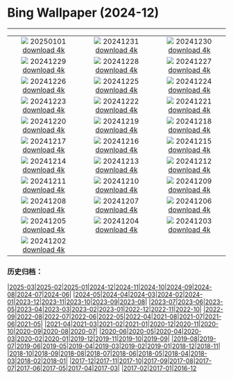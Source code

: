 # Bing Wallpaper (2024-12)
**************
| | | |
| :----: | :----: | :----: |
| ![](https://www.bing.com/th?id=OHR.PolarBearSwim_ZH-CN1000349057_1920x1080.jpg) 20250101 [download 4k](https://www.bing.com/th?id=OHR.PolarBearSwim_ZH-CN1000349057_UHD.jpg) | ![](https://www.bing.com/th?id=OHR.CANYE24_ZH-CN3884754296_1920x1080.jpg) 20241231 [download 4k](https://www.bing.com/th?id=OHR.CANYE24_ZH-CN3884754296_UHD.jpg) | ![](https://www.bing.com/th?id=OHR.MountFieldNP_ZH-CN6004420782_1920x1080.jpg) 20241230 [download 4k](https://www.bing.com/th?id=OHR.MountFieldNP_ZH-CN6004420782_UHD.jpg) |
| ![](https://www.bing.com/th?id=OHR.BorobudurBells_ZH-CN5291511365_1920x1080.jpg) 20241229 [download 4k](https://www.bing.com/th?id=OHR.BorobudurBells_ZH-CN5291511365_UHD.jpg) | ![](https://www.bing.com/th?id=OHR.CoralTurtle_ZH-CN4771437860_1920x1080.jpg) 20241228 [download 4k](https://www.bing.com/th?id=OHR.CoralTurtle_ZH-CN4771437860_UHD.jpg) | ![](https://www.bing.com/th?id=OHR.LakeBledSnow_ZH-CN4118056813_1920x1080.jpg) 20241227 [download 4k](https://www.bing.com/th?id=OHR.LakeBledSnow_ZH-CN4118056813_UHD.jpg) |
| ![](https://www.bing.com/th?id=OHR.MouseholeXmas_ZH-CN3079184443_1920x1080.jpg) 20241226 [download 4k](https://www.bing.com/th?id=OHR.MouseholeXmas_ZH-CN3079184443_UHD.jpg) | ![](https://www.bing.com/th?id=OHR.CovadongaWinter_ZH-CN2873340163_1920x1080.jpg) 20241225 [download 4k](https://www.bing.com/th?id=OHR.CovadongaWinter_ZH-CN2873340163_UHD.jpg) | ![](https://www.bing.com/th?id=OHR.SantaSnowglobe_ZH-CN2671421527_1920x1080.jpg) 20241224 [download 4k](https://www.bing.com/th?id=OHR.SantaSnowglobe_ZH-CN2671421527_UHD.jpg) |
| ![](https://www.bing.com/th?id=OHR.FestivusCranes_ZH-CN2464862059_1920x1080.jpg) 20241223 [download 4k](https://www.bing.com/th?id=OHR.FestivusCranes_ZH-CN2464862059_UHD.jpg) | ![](https://www.bing.com/th?id=OHR.CrystalPier_ZH-CN2256372880_1920x1080.jpg) 20241222 [download 4k](https://www.bing.com/th?id=OHR.CrystalPier_ZH-CN2256372880_UHD.jpg) | ![](https://www.bing.com/th?id=OHR.WinterSolstice2024_ZH-CN2045153949_1920x1080.jpg) 20241221 [download 4k](https://www.bing.com/th?id=OHR.WinterSolstice2024_ZH-CN2045153949_UHD.jpg) |
| ![](https://www.bing.com/th?id=OHR.SantaClausVillage_ZH-CN1839275027_1920x1080.jpg) 20241220 [download 4k](https://www.bing.com/th?id=OHR.SantaClausVillage_ZH-CN1839275027_UHD.jpg) | ![](https://www.bing.com/th?id=OHR.SibiuRomania_ZH-CN1631942857_1920x1080.jpg) 20241219 [download 4k](https://www.bing.com/th?id=OHR.SibiuRomania_ZH-CN1631942857_UHD.jpg) | ![](https://www.bing.com/th?id=OHR.MorningElephants_ZH-CN1418579765_1920x1080.jpg) 20241218 [download 4k](https://www.bing.com/th?id=OHR.MorningElephants_ZH-CN1418579765_UHD.jpg) |
| ![](https://www.bing.com/th?id=OHR.ReinefjordenNorway_ZH-CN1198843758_1920x1080.jpg) 20241217 [download 4k](https://www.bing.com/th?id=OHR.ReinefjordenNorway_ZH-CN1198843758_UHD.jpg) | ![](https://www.bing.com/th?id=OHR.SalzburgSnow_ZH-CN0964131994_1920x1080.jpg) 20241216 [download 4k](https://www.bing.com/th?id=OHR.SalzburgSnow_ZH-CN0964131994_UHD.jpg) | ![](https://www.bing.com/th?id=OHR.MisurinaLake_ZH-CN0744434715_1920x1080.jpg) 20241215 [download 4k](https://www.bing.com/th?id=OHR.MisurinaLake_ZH-CN0744434715_UHD.jpg) |
| ![](https://www.bing.com/th?id=OHR.NorthernHawkOwl_ZH-CN8408027305_1920x1080.jpg) 20241214 [download 4k](https://www.bing.com/th?id=OHR.NorthernHawkOwl_ZH-CN8408027305_UHD.jpg) | ![](https://www.bing.com/th?id=OHR.ChristmasBudapest_ZH-CN8197439971_1920x1080.jpg) 20241213 [download 4k](https://www.bing.com/th?id=OHR.ChristmasBudapest_ZH-CN8197439971_UHD.jpg) | ![](https://www.bing.com/th?id=OHR.WildPoinsettia_ZH-CN7984548709_1920x1080.jpg) 20241212 [download 4k](https://www.bing.com/th?id=OHR.WildPoinsettia_ZH-CN7984548709_UHD.jpg) |
| ![](https://www.bing.com/th?id=OHR.DolomitesSky_ZH-CN9299967785_1920x1080.jpg) 20241211 [download 4k](https://www.bing.com/th?id=OHR.DolomitesSky_ZH-CN9299967785_UHD.jpg) | ![](https://www.bing.com/th?id=OHR.CornwallSnow_ZH-CN8407245245_1920x1080.jpg) 20241210 [download 4k](https://www.bing.com/th?id=OHR.CornwallSnow_ZH-CN8407245245_UHD.jpg) | ![](https://www.bing.com/th?id=OHR.GuanacosChile_ZH-CN7011761081_1920x1080.jpg) 20241209 [download 4k](https://www.bing.com/th?id=OHR.GuanacosChile_ZH-CN7011761081_UHD.jpg) |
| ![](https://www.bing.com/th?id=OHR.ReopeningNotreDame_ZH-CN6512133762_1920x1080.jpg) 20241208 [download 4k](https://www.bing.com/th?id=OHR.ReopeningNotreDame_ZH-CN6512133762_UHD.jpg) | ![](https://www.bing.com/th?id=OHR.ArraialdoCabo_ZH-CN6202620711_1920x1080.jpg) 20241207 [download 4k](https://www.bing.com/th?id=OHR.ArraialdoCabo_ZH-CN6202620711_UHD.jpg) | ![](https://www.bing.com/th?id=OHR.GreaterSnow2024_ZH-CN5929129591_1920x1080.jpg) 20241206 [download 4k](https://www.bing.com/th?id=OHR.GreaterSnow2024_ZH-CN5929129591_UHD.jpg) |
| ![](https://www.bing.com/th?id=OHR.MonoTufa_ZH-CN4998806540_1920x1080.jpg) 20241205 [download 4k](https://www.bing.com/th?id=OHR.MonoTufa_ZH-CN4998806540_UHD.jpg) | ![](https://www.bing.com/th?id=OHR.RhinosKenya_ZH-CN4422118541_1920x1080.jpg) 20241204 [download 4k](https://www.bing.com/th?id=OHR.RhinosKenya_ZH-CN4422118541_UHD.jpg) | ![](https://www.bing.com/th?id=OHR.JaipurFort_ZH-CN3891828158_1920x1080.jpg) 20241203 [download 4k](https://www.bing.com/th?id=OHR.JaipurFort_ZH-CN3891828158_UHD.jpg) |
| ![](https://www.bing.com/th?id=OHR.SnowMoose_ZH-CN3364979952_1920x1080.jpg) 20241202 [download 4k](https://www.bing.com/th?id=OHR.SnowMoose_ZH-CN3364979952_UHD.jpg) |  |  |

### 历史归档：

|[2025-03](bing/2025-03/2025-03.md)|[2025-02](bing/2025-02/2025-02.md)|[2025-01](bing/2025-01/2025-01.md)|[2024-12](bing/2024-12/2024-12.md)|[2024-11](bing/2024-11/2024-11.md)|[2024-10](bing/2024-10/2024-10.md)|[2024-09](bing/2024-09/2024-09.md)|[2024-08](bing/2024-08/2024-08.md)|[2024-07](bing/2024-07/2024-07.md)|[2024-06](bing/2024-06/2024-06.md)|
|[2024-05](bing/2024-05/2024-05.md)|[2024-04](bing/2024-04/2024-04.md)|[2024-03](bing/2024-03/2024-03.md)|[2024-02](bing/2024-02/2024-02.md)|[2024-01](bing/2024-01/2024-01.md)|[2023-12](bing/2023-12/2023-12.md)|[2023-11](bing/2023-11/2023-11.md)|[2023-10](bing/2023-10/2023-10.md)|[2023-09](bing/2023-09/2023-09.md)|[2023-08](bing/2023-08/2023-08.md)|
|[2023-07](bing/2023-07/2023-07.md)|[2023-06](bing/2023-06/2023-06.md)|[2023-05](bing/2023-05/2023-05.md)|[2023-04](bing/2023-04/2023-04.md)|[2023-03](bing/2023-03/2023-03.md)|[2023-02](bing/2023-02/2023-02.md)|[2023-01](bing/2023-01/2023-01.md)|[2022-12](bing/2022-12/2022-12.md)|[2022-11](bing/2022-11/2022-11.md)|[2022-10](bing/2022-10/2022-10.md)|
|[2022-09](bing/2022-09/2022-09.md)|[2022-08](bing/2022-08/2022-08.md)|[2022-07](bing/2022-07/2022-07.md)|[2022-06](bing/2022-06/2022-06.md)|[2022-05](bing/2022-05/2022-05.md)|[2022-04](bing/2022-04/2022-04.md)|[2021-08](bing/2021-08/2021-08.md)|[2021-07](bing/2021-07/2021-07.md)|[2021-06](bing/2021-06/2021-06.md)|[2021-05](bing/2021-05/2021-05.md)|
|[2021-04](bing/2021-04/2021-04.md)|[2021-03](bing/2021-03/2021-03.md)|[2021-02](bing/2021-02/2021-02.md)|[2021-01](bing/2021-01/2021-01.md)|[2020-12](bing/2020-12/2020-12.md)|[2020-11](bing/2020-11/2020-11.md)|[2020-10](bing/2020-10/2020-10.md)|[2020-09](bing/2020-09/2020-09.md)|[2020-08](bing/2020-08/2020-08.md)|[2020-07](bing/2020-07/2020-07.md)|
|[2020-06](bing/2020-06/2020-06.md)|[2020-05](bing/2020-05/2020-05.md)|[2020-04](bing/2020-04/2020-04.md)|[2020-03](bing/2020-03/2020-03.md)|[2020-02](bing/2020-02/2020-02.md)|[2020-01](bing/2020-01/2020-01.md)|[2019-12](bing/2019-12/2019-12.md)|[2019-11](bing/2019-11/2019-11.md)|[2019-10](bing/2019-10/2019-10.md)|[2019-09](bing/2019-09/2019-09.md)|
|[2019-08](bing/2019-08/2019-08.md)|[2019-07](bing/2019-07/2019-07.md)|[2019-06](bing/2019-06/2019-06.md)|[2019-05](bing/2019-05/2019-05.md)|[2019-04](bing/2019-04/2019-04.md)|[2019-03](bing/2019-03/2019-03.md)|[2019-02](bing/2019-02/2019-02.md)|[2019-01](bing/2019-01/2019-01.md)|[2018-12](bing/2018-12/2018-12.md)|[2018-11](bing/2018-11/2018-11.md)|
|[2018-10](bing/2018-10/2018-10.md)|[2018-09](bing/2018-09/2018-09.md)|[2018-08](bing/2018-08/2018-08.md)|[2018-07](bing/2018-07/2018-07.md)|[2018-06](bing/2018-06/2018-06.md)|[2018-05](bing/2018-05/2018-05.md)|[2018-04](bing/2018-04/2018-04.md)|[2018-03](bing/2018-03/2018-03.md)|[2018-02](bing/2018-02/2018-02.md)|[2018-01](bing/2018-01/2018-01.md)|
|[2017-12](bing/2017-12/2017-12.md)|[2017-11](bing/2017-11/2017-11.md)|[2017-10](bing/2017-10/2017-10.md)|[2017-09](bing/2017-09/2017-09.md)|[2017-08](bing/2017-08/2017-08.md)|[2017-07](bing/2017-07/2017-07.md)|[2017-06](bing/2017-06/2017-06.md)|[2017-05](bing/2017-05/2017-05.md)|[2017-04](bing/2017-04/2017-04.md)|[2017-03](bing/2017-03/2017-03.md)|
|[2017-02](bing/2017-02/2017-02.md)|[2017-01](bing/2017-01/2017-01.md)|[2016-12](bing/2016-12/2016-12.md)
